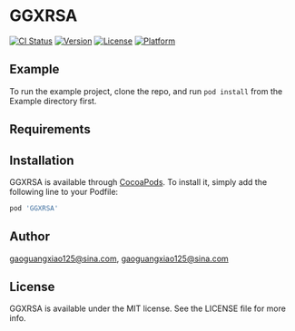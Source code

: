 # GGXRSA

[![CI Status](https://img.shields.io/travis/gaoguangxiao125@sina.com/GGXRSA.svg?style=flat)](https://travis-ci.org/gaoguangxiao125@sina.com/GGXRSA)
[![Version](https://img.shields.io/cocoapods/v/GGXRSA.svg?style=flat)](https://cocoapods.org/pods/GGXRSA)
[![License](https://img.shields.io/cocoapods/l/GGXRSA.svg?style=flat)](https://cocoapods.org/pods/GGXRSA)
[![Platform](https://img.shields.io/cocoapods/p/GGXRSA.svg?style=flat)](https://cocoapods.org/pods/GGXRSA)

## Example

To run the example project, clone the repo, and run `pod install` from the Example directory first.

## Requirements

## Installation

GGXRSA is available through [CocoaPods](https://cocoapods.org). To install
it, simply add the following line to your Podfile:

```ruby
pod 'GGXRSA'
```

## Author

gaoguangxiao125@sina.com, gaoguangxiao125@sina.com

## License

GGXRSA is available under the MIT license. See the LICENSE file for more info.
